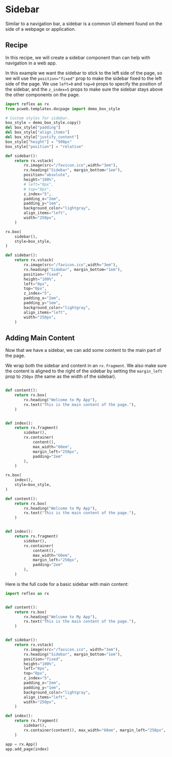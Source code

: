 
# Sidebar

Similar to a navigation bar, a sidebar is a common UI element found on the side of a webpage or application.

## Recipe

In this recipe, we will create a sidebar component than can help with navigation in a web app.

In this example we want the sidebar to stick to the left side of the page, so we will use the `position="fixed"` prop to make the sidebar fixed to the left side of the page.
We use `left=0` and `top=0` props to specify the position of the sidebar, and the `z_index=5` props to make sure the sidebar stays above the other components on the page.

```python exec
import reflex as rx
from pcweb.templates.docpage import demo_box_style

# Custom styles for sidebar.
box_style = demo_box_style.copy()
del box_style["padding"]
del box_style["align_items"]
del box_style["justify_content"]
box_style["height"] = "500px"
box_style["position"] = "relative"

def sidebar():
    return rx.vstack(
        rx.image(src="/favicon.ico",width="3em"),
        rx.heading("Sidebar", margin_bottom="1em"),
        position="absolute",
        height="100%",
        # left="0px",
        # top="0px",
        z_index="5",
        padding_x="2em",
        padding_y="1em",
        background_color="lightgray",
        align_items="left",
        width="250px",
    )
```

```python eval
rx.box(
    sidebar(),
    style=box_style,
)
```

```python
def sidebar():
    return rx.vstack(
        rx.image(src="/favicon.ico",width="3em"),
        rx.heading("Sidebar", margin_bottom="1em"),
        position="fixed",
        height="100%",
        left="0px",
        top="0px",
        z_index="5",
        padding_x="2em",
        padding_y="1em",
        background_color="lightgray",
        align_items="left",
        width="250px",
    )
```

## Adding Main Content

Now that we have a sidebar, we can add some content to the main part of the page.

We wrap both the sidebar and content in an `rx.fragment`.
We also make sure the content is aligned to the right of the sidebar by setting the `margin_left` prop to `250px` (the same as the width of the sidebar).

```python exec

def content():
    return rx.box(
        rx.heading("Welcome to My App"),
        rx.text("This is the main content of the page."),
    )


def index():
    return rx.fragment(
        sidebar(),
        rx.container(
            content(),
            max_width="60em",
            margin_left="250px",
            padding="2em"
        ),
    )

```

```python eval
rx.box(
    index(),
    style=box_style,
)
```

```python
def content():
    return rx.box(
        rx.heading("Welcome to My App"),
        rx.text("This is the main content of the page."),
    )


def index():
    return rx.fragment(
        sidebar(),
        rx.container(
            content(),
            max_width="60em",
            margin_left="250px",
            padding="2em"
        ),
    )
```

Here is the full code for a basic sidebar with main content:

```python
import reflex as rx


def content():
    return rx.box(
        rx.heading("Welcome to My App"),
        rx.text("This is the main content of the page."),
    )


def sidebar():
    return rx.vstack(
        rx.image(src="/favicon.ico", width="3em"),
        rx.heading("Sidebar", margin_bottom="1em"),
        position="fixed",
        height="100%",
        left="0px",
        top="0px",
        z_index="5",
        padding_x="2em",
        padding_y="1em",
        background_color="lightgray",
        align_items="left",
        width="250px",
    )

def index():
    return rx.fragment(
        sidebar(),
        rx.container(content(), max_width="60em", margin_left="250px", padding="2em"),
    )

app = rx.App()
app.add_page(index)
```
